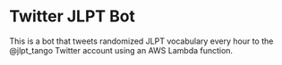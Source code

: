# Twitter JLPT Bot

This is a bot that tweets randomized JLPT vocabulary every hour to the @jlpt_tango Twitter account using an AWS Lambda function.
